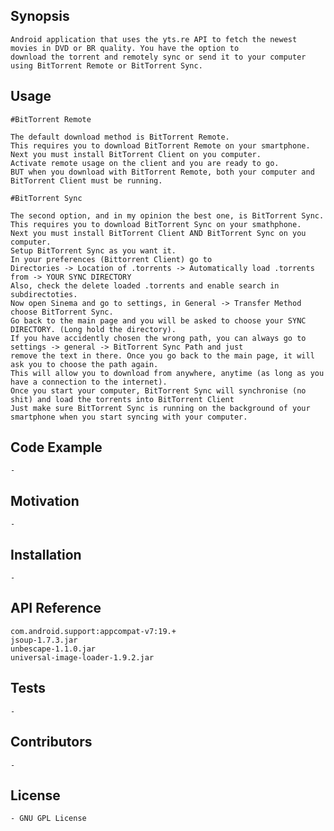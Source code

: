 ## Synopsis

    Android application that uses the yts.re API to fetch the newest movies in DVD or BR quality. You have the option to
    download the torrent and remotely sync or send it to your computer using BitTorrent Remote or BitTorrent Sync.

## Usage

    #BitTorrent Remote
    
    The default download method is BitTorrent Remote.
    This requires you to download BitTorrent Remote on your smartphone.
    Next you must install BitTorrent Client on you computer.
    Activate remote usage on the client and you are ready to go.
    BUT when you download with BitTorrent Remote, both your computer and BitTorrent Client must be running.
    
    #BitTorrent Sync
    
    The second option, and in my opinion the best one, is BitTorrent Sync.
    This requires you to download BitTorrent Sync on your smathphone.
    Next you must install BitTorrent Client AND BitTorrent Sync on you computer.
    Setup BitTorrent Sync as you want it.
    In your preferences (Bittorrent Client) go to 
    Directories -> Location of .torrents -> Automatically load .torrents from -> YOUR SYNC DIRECTORY
    Also, check the delete loaded .torrents and enable search in subdirectoties.
    Now open Sinema and go to settings, in General -> Transfer Method choose BitTorrent Sync.
    Go back to the main page and you will be asked to choose your SYNC DIRECTORY. (Long hold the directory).
    If you have accidently chosen the wrong path, you can always go to settings -> general -> BitTorrent Sync Path and just
    remove the text in there. Once you go back to the main page, it will ask you to choose the path again.
    This will allow you to download from anywhere, anytime (as long as you have a connection to the internet).
    Once you start your computer, BitTorrent Sync will synchronise (no shit) and load the torrents into BitTorrent Client
    Just make sure BitTorrent Sync is running on the background of your smartphone when you start syncing with your computer.

## Code Example

    -

## Motivation

    -

## Installation

    -

## API Reference

    com.android.support:appcompat-v7:19.+
    jsoup-1.7.3.jar
    unbescape-1.1.0.jar
    universal-image-loader-1.9.2.jar

## Tests

    -

## Contributors

    -

## License

    - GNU GPL License


